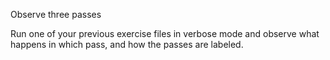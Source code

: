 Observe three passes

Run one of your previous exercise files in verbose mode and observe what happens in which pass, and how the passes are labeled.
